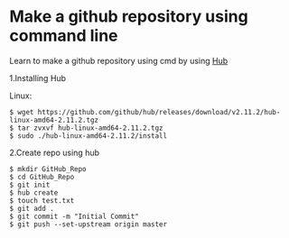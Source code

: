 # Make a github repository using command line 
Learn to make a github repository using cmd by using [Hub](https://github.com/github/hub)

1.Installing Hub

Linux:
```
$ wget https://github.com/github/hub/releases/download/v2.11.2/hub-linux-amd64-2.11.2.tgz
$ tar zvxvf hub-linux-amd64-2.11.2.tgz
$ sudo ./hub-linux-amd64-2.11.2/install
```

2.Create repo using hub
```
$ mkdir GitHub_Repo
$ cd GitHub_Repo
$ git init
$ hub create
$ touch test.txt
$ git add .
$ git commit -m "Initial Commit"
$ git push --set-upstream origin master
```